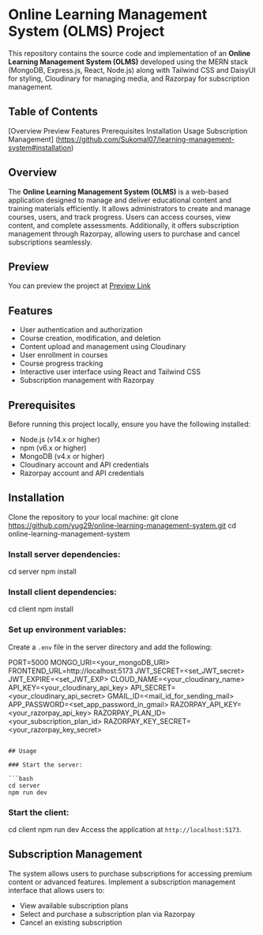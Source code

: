 # Online Learning Management System (OLMS) Project
This repository contains the source code and implementation of an **Online Learning Management System (OLMS)** developed using the MERN stack (MongoDB, Express.js, React, Node.js) along with Tailwind CSS and DaisyUI for styling, Cloudinary for managing media, and Razorpay for subscription management.

## Table of Contents
[Overview 
Preview
Features
Prerequisites
Installation
Usage
Subscription Management]
(https://github.com/Sukomal07/learning-management-system#installation)

## Overview
The **Online Learning Management System (OLMS)** is a web-based application designed to manage and deliver educational content and training materials efficiently. It allows administrators to create and manage courses, users, and track progress. Users can access courses, view content, and complete assessments. Additionally, it offers subscription management through Razorpay, allowing users to purchase and cancel subscriptions seamlessly.

## Preview
You can preview the project at [Preview Link](https://lms-by-sukomal.vercel.app/)

## Features
- User authentication and authorization
- Course creation, modification, and deletion
- Content upload and management using Cloudinary
- User enrollment in courses
- Course progress tracking
- Interactive user interface using React and Tailwind CSS
- Subscription management with Razorpay

## Prerequisites
Before running this project locally, ensure you have the following installed:
- Node.js (v14.x or higher)
- npm (v6.x or higher)
- MongoDB (v4.x or higher)
- Cloudinary account and API credentials
- Razorpay account and API credentials

## Installation
Clone the repository to your local machine:
git clone https://github.com/yug29/online-learning-management-system.git
cd online-learning-management-system

### Install server dependencies:

cd server
npm install


### Install client dependencies:
cd client
npm install


### Set up environment variables:
Create a `.env` file in the server directory and add the following:

PORT=5000
MONGO_URI=<your_mongoDB_URI>
FRONTEND_URL=http://localhost:5173
JWT_SECRET=<set_JWT_secret>
JWT_EXPIRE=<set_JWT_EXP>
CLOUD_NAME=<your_cloudinary_name>
API_KEY=<your_cloudinary_api_key>
API_SECRET=<your_cloudinary_api_secret>
GMAIL_ID=<mail_id_for_sending_mail>
APP_PASSWORD=<set_app_password_in_gmail>
RAZORPAY_API_KEY=<your_razorpay_api_key>
RAZORPAY_PLAN_ID=<your_subscription_plan_id>
RAZORPAY_KEY_SECRET=<your_razorpay_key_secret>
```

## Usage

### Start the server:

```bash
cd server
npm run dev
```

### Start the client:

cd client
npm run dev
Access the application at `http://localhost:5173`.

## Subscription Management

The system allows users to purchase subscriptions for accessing premium content or advanced features. Implement a subscription management interface that allows users to:
- View available subscription plans
- Select and purchase a subscription plan via Razorpay
- Cancel an existing subscription
